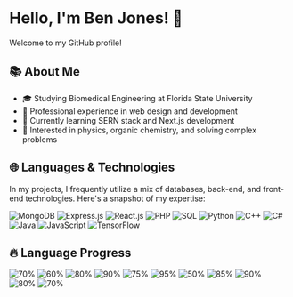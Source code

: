 # Hello, I'm Ben Jones! 👋

Welcome to my GitHub profile!

## 📚 About Me

- 🎓 Studying Biomedical Engineering at Florida State University
- 💼 Professional experience in web design and development
- 🌱 Currently learning SERN stack and Next.js development
- 👀 Interested in physics, organic chemistry, and solving complex problems

## 🌐 Languages & Technologies

In my projects, I frequently utilize a mix of databases, back-end, and front-end technologies. Here's a snapshot of my expertise:

![MongoDB](https://img.shields.io/badge/MongoDB-%234ea94b.svg?&style=for-the-badge&logo=mongodb&logoColor=white)
![Express.js](https://img.shields.io/badge/Express.js-000000?style=for-the-badge&logo=express&logoColor=white)
![React.js](https://img.shields.io/badge/React.js-20232a.svg?&style=for-the-badge&logo=react&logoColor=%2361DAFB)
![PHP](https://img.shields.io/badge/PHP-777BB4?style=for-the-badge&logo=php&logoColor=white)
![SQL](https://img.shields.io/badge/SQL-4479A1?style=for-the-badge&logo=amazon-dynamodb&logoColor=white)
![Python](https://img.shields.io/badge/Python-3776AB?style=for-the-badge&logo=python&logoColor=white)
![C++](https://img.shields.io/badge/C++-00599C?style=for-the-badge&logo=cplusplus&logoColor=white)
![C#](https://img.shields.io/badge/C%23-239120?style=for-the-badge&logo=csharp&logoColor=white)
![Java](https://img.shields.io/badge/Java-E34F26?style=for-the-badge&logo=java&logoColor=white)
![JavaScript](https://img.shields.io/badge/JavaScript-F7DF1E?style=for-the-badge&logo=javascript&logoColor=black)
![TensorFlow](https://img.shields.io/badge/TensorFlow-FF6F00?style=for-the-badge&logo=tensorflow&logoColor=white)




## 🔥 Language Progress
![70%](https://progress-bar.dev/70/?title=MongoDB&width=70)
![60%](https://progress-bar.dev/60/?title=Express.js&width=60)
![80%](https://progress-bar.dev/80/?title=React.js&width=80)
![90%](https://progress-bar.dev/90/?title=PHP&width=90)
![75%](https://progress-bar.dev/75/?title=SQL&width=75)
![95%](https://progress-bar.dev/95/?title=Python&width=95)
![50%](https://progress-bar.dev/50/?title=C%2B%2B&width=50)
![85%](https://progress-bar.dev/85/?title=C%23&width=85)
![90%](https://progress-bar.dev/90/?title=Java&width=90)
![80%](https://progress-bar.dev/80/?title=JavaScript&width=80)
![70%](https://progress-bar.dev/70/?title=TensorFlow&width=70)


